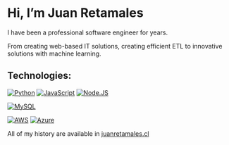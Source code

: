 # Hi, I’m Juan Retamales

I have been a professional software engineer for years.

From creating web-based IT solutions, creating efficient ETL to innovative solutions with machine learning.

## Technologies:
[![Python](https://img.shields.io/badge/Developer-999999?style=for-the-badge&logo=python&logoColor=green&labelColor=101010&label=Python)]()
[![JavaScript](https://img.shields.io/badge/JavaScript-F7DF1E?style=for-the-badge&logo=javascript&logoColor=white&labelColor=101010)]()
[![Node.JS](https://img.shields.io/badge/Node.JS-339933?style=for-the-badge&logo=node.js&logoColor=white&labelColor=101010)]()


[![MySQL](https://img.shields.io/badge/MySQL-4479A1?style=for-the-badge&logo=mysql&logoColor=white&labelColor=101010)]()

[![AWS](https://img.shields.io/badge/Node.JS-339933?style=for-the-badge&logo=node.js&logoColor=white&labelColor=101010)]()
[![Azure](https://img.shields.io/badge/Experienced-999999?style=for-the-badge&logo=microsoftazure&logoColor=cyan&labelColor=101010&label=Azure)]()

All of my history are available in [juanretamales.cl](https://juanretamales.cl/)

